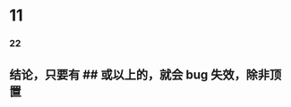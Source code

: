 # 11

### 22

结论，只要有 ## 或以上的，就会 bug 失效，除非顶置
-----------------

 <!-- ##{"timestamp":1680075000}## -->
